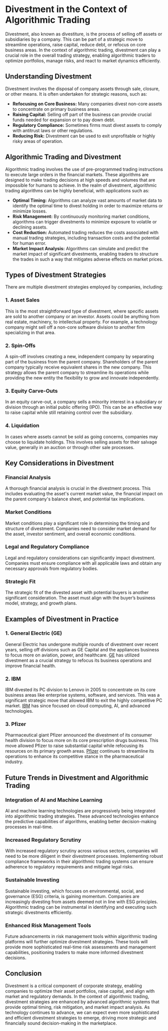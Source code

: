 # Divestment in the Context of Algorithmic Trading

Divestment, also known as divestiture, is the process of selling off assets or subsidiaries by a company. This can be part of a strategic move to streamline operations, raise capital, reduce debt, or refocus on core business areas. In the context of algorithmic trading, divestment can play a crucial role in the overall trading strategy, enabling algorithmic traders to optimize portfolios, manage risks, and react to market dynamics efficiently.

## Understanding Divestment

Divestment involves the disposal of company assets through sale, closure, or other means. It is often undertaken for strategic reasons, such as:

- **Refocusing on Core Business:** Many companies divest non-core assets to concentrate on primary business areas.
- **Raising Capital:** Selling off part of the business can provide crucial funds needed for expansion or to pay down debt.
- **Regulatory Compliance:** Sometimes firms must divest assets to comply with antitrust laws or other regulations.
- **Reducing Risk:** Divestment can be used to exit unprofitable or highly risky areas of operation.

## Algorithmic Trading and Divestment

Algorithmic trading involves the use of pre-programmed trading instructions to execute large orders in the financial markets. These algorithms are designed to make trading decisions at high speeds and volumes that are impossible for humans to achieve. In the realm of divestment, algorithmic trading algorithms can be highly beneficial, with applications such as:

- **Optimal Timing:** Algorithms can analyze vast amounts of market data to identify the optimal time to divest holding in order to maximize returns or minimize losses.
- **Risk Management:** By continuously monitoring market conditions, algorithms can trigger divestments to minimize exposure to volatile or declining assets.
- **Cost Reduction:** Automated trading reduces the costs associated with manual trading strategies, including transaction costs and the potential for human error.
- **Market Impact Analysis:** Algorithms can simulate and predict the market impact of significant divestments, enabling traders to structure the trades in such a way that mitigates adverse effects on market prices.

## Types of Divestment Strategies

There are multiple divestment strategies employed by companies, including:

### 1. Asset Sales

This is the most straightforward type of divestment, where specific assets are sold to another company or an investor. Assets could be anything from real estate, machinery, to intellectual property. For example, a technology company might sell off a non-core software division to another firm specializing in that area.

### 2. Spin-Offs

A spin-off involves creating a new, independent company by separating part of the business from the parent company. Shareholders of the parent company typically receive equivalent shares in the new company. This strategy allows the parent company to streamline its operations while providing the new entity the flexibility to grow and innovate independently.

### 3. Equity Carve-Outs

In an equity carve-out, a company sells a minority interest in a subsidiary or division through an initial public offering (IPO). This can be an effective way to raise capital while still retaining control over the subsidiary.

### 4. Liquidation

In cases where assets cannot be sold as going concerns, companies may choose to liquidate holdings. This involves selling assets for their salvage value, generally in an auction or through other sale processes.

## Key Considerations in Divestment

### Financial Analysis

A thorough financial analysis is crucial in the divestment process. This includes evaluating the asset's current market value, the financial impact on the parent company's balance sheet, and potential tax implications.

### Market Conditions

Market conditions play a significant role in determining the timing and structure of divestment. Companies need to consider market demand for the asset, investor sentiment, and overall economic conditions.

### Legal and Regulatory Compliance

Legal and regulatory considerations can significantly impact divestment. Companies must ensure compliance with all applicable laws and obtain any necessary approvals from regulatory bodies.

### Strategic Fit

The strategic fit of the divested asset with potential buyers is another significant consideration. The asset must align with the buyer’s business model, strategy, and growth plans.

## Examples of Divestment in Practice

### 1. General Electric (GE)

General Electric has undergone multiple rounds of divestment over recent years, selling off divisions such as GE Capital and the appliances business to focus more on aviation, power, and healthcare. [GE](https://www.ge.com/) has utilized divestment as a crucial strategy to refocus its business operations and improve financial health.

### 2. IBM

IBM divested its PC division to Lenovo in 2005 to concentrate on its core business areas like enterprise systems, software, and services. This was a significant strategic move that allowed IBM to exit the highly competitive PC market. [IBM](https://www.ibm.com/) has since focused on cloud computing, AI, and advanced technologies.

### 3. Pfizer

Pharmaceutical giant Pfizer announced the divestment of its consumer health division to focus more on its core prescription drugs business. This move allowed Pfizer to raise substantial capital while refocusing its resources on its primary growth areas. [Pfizer](https://www.pfizer.com/) continues to streamline its operations to enhance its competitive stance in the pharmaceutical industry.

## Future Trends in Divestment and Algorithmic Trading

### Integration of AI and Machine Learning

AI and machine learning technologies are progressively being integrated into algorithmic trading strategies. These advanced technologies enhance the predictive capabilities of algorithms, enabling better decision-making processes in real-time.

### Increased Regulatory Scrutiny

With increased regulatory scrutiny across various sectors, companies will need to be more diligent in their divestment processes. Implementing robust compliance frameworks in their algorithmic trading systems can ensure adherence to regulatory requirements and mitigate legal risks.

### Sustainable Investing

Sustainable investing, which focuses on environmental, social, and governance (ESG) criteria, is gaining momentum. Companies are increasingly divesting from assets deemed not in line with ESG principles. Algorithmic trading can be instrumental in identifying and executing such strategic divestments efficiently.

### Enhanced Risk Management Tools

Future advancements in risk management tools within algorithmic trading platforms will further optimize divestment strategies. These tools will provide more sophisticated real-time risk assessments and management capabilities, positioning traders to make more informed divestment decisions.

## Conclusion

Divestment is a critical component of corporate strategy, enabling companies to optimize their asset portfolios, raise capital, and align with market and regulatory demands. In the context of algorithmic trading, divestment strategies are enhanced by advanced algorithmic systems that provide optimal timing, risk mitigation, and market impact analysis. As technology continues to advance, we can expect even more sophisticated and efficient divestment strategies to emerge, driving more strategic and financially sound decision-making in the marketplace.